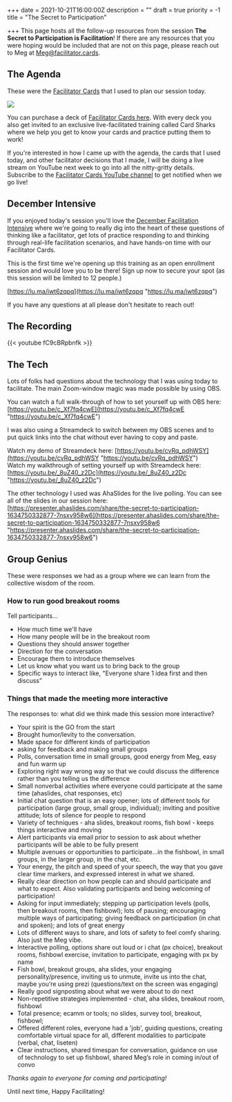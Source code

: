 +++
date = 2021-10-21T16:00:00Z
description = ""
draft = true
priority = -1
title = "The Secret to Participation"

+++
This page hosts all the follow-up resources from the session **The Secret to Participation is Facilitation**! If there are any resources that you were hoping would be included that are not on this page, please reach out to Meg at [Meg@facilitator.cards]().

## The Agenda

These were the [Facilitator Cards](https://shop.facilitator.cards/products/starter-deck) that I used to plan our session today.

![](/img/blog/img_9519.JPG)

You can purchase a deck of [Facilitator Cards here](shop.facilitator.cards). With every deck you also get invited to an exclusive live-facilitated training called Card Sharks where we help you get to know your cards and practice putting them to work!

If you're interested in how I came up with the agenda, the cards that I used today, and other facilitator decisions that I made, I will be doing a live stream on YouTube next week to go into all the nitty-gritty details. Subscribe to the [Facilitator Cards YouTube channel](https://www.youtube.com/facilitatorcards) to get notified when we go live!

## December Intensive

If you enjoyed today's session you'll love the [December Facilitation Intensive](https://lu.ma/iwt6zqpq) where we're going to really dig into the heart of these questions of thinking like a facilitator, get lots of practice responding to and thinking through real-life facilitation scenarios, and have hands-on time with our Facilitator Cards.

This is the first time we're opening up this training as an open enrollment session and would love you to be there! Sign up now to secure your spot (as this session will be limited to 12 people.)

[https://lu.ma/iwt6zqpq](https://lu.ma/iwt6zqpq "https://lu.ma/iwt6zqpq")

If you have any questions at all please don't hesitate to reach out!

## The Recording

{{< youtube fC9cBRpbnfk >}} 

## The Tech

Lots of folks had questions about the technology that I was using today to facilitate. The main Zoom-window magic was made possible by using OBS.

You can watch a full walk-through of how to set yourself up with OBS here: [https://youtu.be/c_Xf7fq4cwE](https://youtu.be/c_Xf7fq4cwE "https://youtu.be/c_Xf7fq4cwE")

I was also using a Streamdeck to switch between my OBS scenes and to put quick links into the chat without ever having to copy and paste.

Watch my demo of Streamdeck here: [https://youtu.be/cvRq_pdhWSY](https://youtu.be/cvRq_pdhWSY "https://youtu.be/cvRq_pdhWSY")  
Watch my walkthrough of setting yourself up with Streamdeck here: [https://youtu.be/_8uZ40_z2Dc](https://youtu.be/_8uZ40_z2Dc "https://youtu.be/_8uZ40_z2Dc")

The other technology I used was AhaSlides for the live polling. You can see all of the slides in our session here: [https://presenter.ahaslides.com/share/the-secret-to-participation-1634750332877-7nsxv958w6](https://presenter.ahaslides.com/share/the-secret-to-participation-1634750332877-7nsxv958w6 "https://presenter.ahaslides.com/share/the-secret-to-participation-1634750332877-7nsxv958w6")

## Group Genius

These were responses we had as a group where we can learn from the collective wisdom of the room.

### How to run good breakout rooms

Tell participants...

* How much time we'll have
* How many people will be in the breakout room
* Questions they should answer together
* Direction for the conversation
* Encourage them to introduce themselves
* Let us know what you want us to bring back to the group
* Specific ways to interact like, "Everyone share 1 idea first and then discuss”

### Things that made the meeting more interactive

The responses to: what did we think made this session more interactive?

* Your spirit is the GO from the start
* Brought humor/levity to the conversation.
* Made space for different kinds of participation
* asking for feedback and making small groups
* Polls, conversation time in small groups, good energy from Meg, easy and fun warm up
* Exploring right way wrong way so that we could discuss the difference rather than you telling us the difference
* Small nonverbal activities where everyone could participate at the same time (ahaslides, chat responses, etc)
* Initial chat question that is an easy opener; lots of different tools for participation (large group, small group, individual); inviting and positive attitude; lots of silence for people to respond
* Variety of techniques - aha slides, breakout rooms, fish bowl - keeps things interactive and moving
* Alert participants via email prior to session to ask about whether participants will be able to be fully present
* Multiple avenues or opportunities to participate...in the fishbowl, in small groups, in the larger group, in the chat, etc.
* Your energy, the pitch and speed of your speech, the way that you gave clear time markers, and expressed interest in what we shared.
* Really clear direction on how people can and should participate and what to expect. Also validating participants and being welcoming of participation!
* Asking for input immediately; stepping up participation levels (polls, then breakout rooms, then fishbowl); lots of pausing; encouraging multiple ways of participating; giving feedback on participation (in chat and spoken); and lots of great energy
* Lots of different ways to share, and lots of safety to feel comfy sharing. Also just the Meg vibe.
* Interactive polling, options share out loud or i chat (px choice), breakout rooms, fishbowl exercise, invitation to participate, engaging with px by name
* Fish bowl, breakout groups, aha slides, your engaging personality/presence, inviting us to unmute, invite us into the chat, maybe you’re using prezi (questions/text on the screen was engaging)
* Really good signposting about what we were about to do next
* Non-repetitive strategies implemented - chat, aha slides, breakout room, fishbowl
* Total presence; ecamm or tools; no slides, survey tool, breakout, fishbowl;
* Offered different roles, everyone had a 'job', guiding questions, creating comfortable virtual space for all, different modalities to participate (verbal, chat, liseten)
* Clear instructions, shared timespan for conversation, guidance on use of technology to set up fishbowl, shared Meg’s role in coming in/out of convo

_Thanks again to everyone for coming and participating!_

Until next time, Happy Facilitating!